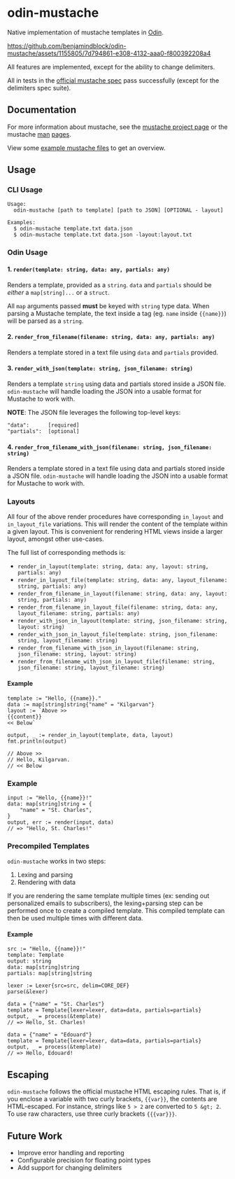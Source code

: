 # odin-mustache
Native implementation of mustache templates in [Odin](https://odin-lang.org).

https://github.com/benjamindblock/odin-mustache/assets/1155805/7d794861-e308-4132-aaa0-f800392208a4

All features are implemented, except for the ability to change delimiters.

All in tests in the [official mustache spec](https://github.com/mustache/spec) pass successfully (except for the delimiters spec suite).

## Documentation

For more information about mustache, see the [mustache project page](https://mustache.github.io) or the mustache [man](https://mustache.github.io/mustache.5.html) [pages](https://mustache.github.io/mustache.1.html).

View some [example mustache files](https://github.com/mustache/mustache/tree/master/examples) to get an overview.

## Usage

### CLI Usage
```
Usage:
  odin-mustache [path to template] [path to JSON] [OPTIONAL - layout]

Examples:
  $ odin-mustache template.txt data.json
  $ odin-mustache template.txt data.json -layout:layout.txt
```

### Odin Usage
#### 1. `render(template: string, data: any, partials: any)`

Renders a template, provided as a `string`. `data` and `partials` should be *either* a `map[string]...` or a `struct`.

All `map` arguments passed **must** be keyed with `string` type data. When parsing a Mustache template, the text inside a tag (eg. `name` inside `{{name}}`) will be parsed as a `string`.

#### 2. `render_from_filename(filename: string, data: any, partials: any)`

Renders a template stored in a text file using `data` and `partials` provided.

#### 3. `render_with_json(template: string, json_filename: string)`

Renders a template `string` using data and partials stored inside a JSON file. `odin-mustache` will handle loading the JSON into a usable format for Mustache to work with.

**NOTE**: The JSON file leverages the following top-level keys:
```
"data":      [required]
"partials":  [optional]
```

#### 4. `render_from_filename_with_json(filename: string, json_filename: string)`

Renders a template stored in a text file using data and partials stored inside a JSON file. `odin-mustache` will handle loading the JSON into a usable format for Mustache to work with.

### Layouts
All four of the above render procedures have corresponding `in_layout` and `in_layout_file` variations. This will render the content of the template within a given layout. This is convenient for rendering HTML views inside a larger layout, amongst other use-cases.

The full list of corresponding methods is:
- `render_in_layout(template: string, data: any, layout: string, partials: any)`
- `render_in_layout_file(template: string, data: any, layout_filename: string, partials: any)`
- `render_from_filename_in_layout(filename: string, data: any, layout: string, partials: any)`
- `render_from_filename_in_layout_file(filename: string, data: any, layout_filename: string, partials: any)`
- `render_with_json_in_layout(template: string, json_filename: string, layout: string)`
- `render_with_json_in_layout_file(template: string, json_filename: string, layout_filename: string)`
- `render_from_filename_with_json_in_layout(filename: string, json_filename: string, layout: string)`
- `render_from_filename_with_json_in_layout_file(filename: string, json_filename: string, layout_filename: string)`

#### Example
```odin
template := "Hello, {{name}}."
data := map[string]string{"name" = "Kilgarvan"}
layout := `Above >>
{{content}}
<< Below`

output, _ := render_in_layout(template, data, layout)
fmt.println(output)

// Above >>
// Hello, Kilgarvan.
// << Below
```

### Example
```odin
input := "Hello, {{name}}!"
data: map[string]string = {
    "name" = "St. Charles",
}
output, err := render(input, data)
// => "Hello, St. Charles!"
```

### Precompiled Templates
`odin-mustache` works in two steps:
1. Lexing and parsing
2. Rendering with data

If you are rendering the same template multiple times (ex: sending out personalized emails to subscribers), the lexing+parsing step can be performed once to create a compiled template. This compiled template can then be used multiple times with different data.

#### Example
```odin
src := "Hello, {{name}}!"
template: Template
output: string
data: map[string]string
partials: map[string]string

lexer := Lexer{src=src, delim=CORE_DEF}
parse(&lexer)

data = {"name" = "St. Charles"}
template = Template{lexer=lexer, data=data, partials=partials}
output, _ = process(&template)
// => Hello, St. Charles!

data = {"name" = "Edouard"}
template = Template{lexer=lexer, data=data, partials=partials}
output, _ = process(&template)
// => Hello, Edouard!
```

## Escaping
`odin-mustache` follows the official mustache HTML escaping rules. That is, if you enclose a variable with two curly brackets, `{{var}}`, the contents are HTML-escaped. For instance, strings like `5 > 2` are converted to `5 &gt; 2`. To use raw characters, use three curly brackets `{{{var}}}`.

## Future Work
- Improve error handling and reporting
- Configurable precision for floating point types
- Add support for changing delimiters
